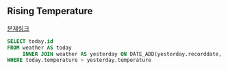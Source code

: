 ## Rising Temperature
[문제링크](https://leetcode.com/problems/rising-temperature/)
```sql
SELECT today.id
FROM weather AS today
     INNER JOIN weather AS yesterday ON DATE_ADD(yesterday.recorddate, INTERVAL 1 DAY) = today.recorddate
WHERE today.temperature > yesterday.temperature
```
